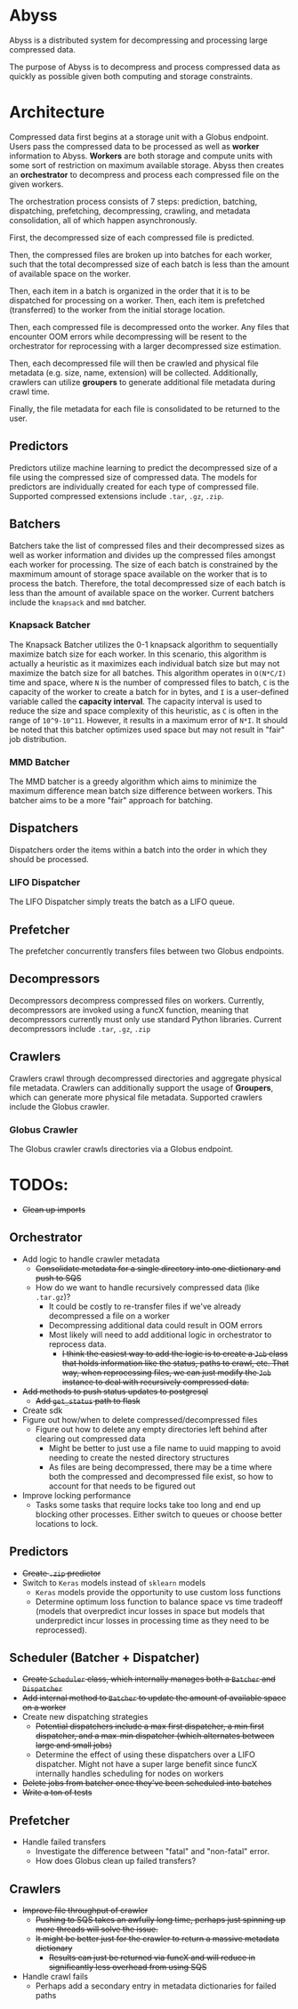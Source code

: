 # Abyss
Abyss is a distributed system for decompressing and processing large compressed data.  
  
The purpose of Abyss is to decompress and process compressed data as quickly as possible given both computing and 
storage constraints. 

# Architecture
Compressed data first begins at a storage unit with a Globus endpoint. Users pass the compressed data to be processed as 
well as **worker** information to Abyss. **Workers** are both storage and compute units with some sort of restriction on 
maximum available storage. Abyss then creates an **orchestrator** to decompress and process each compressed file on the 
given workers. 

The orchestration process consists of 7 steps: prediction, batching, dispatching, prefetching, decompressing, crawling, 
and metadata consolidation, all of which happen asynchronously.   
  
First, the decompressed size of each compressed file is predicted.  
  
Then, the compressed files are broken up into batches for each worker, such that the total decompressed size of each batch is less than the 
amount of available space on the worker.  
  
Then, each item in a batch is organized in the order that it is to be dispatched for processing on a worker. Then, each item is prefetched (transferred) to the worker from the initial 
storage location.  
  
Then, each compressed file is decompressed onto the worker. Any files that encounter OOM errors while 
decompressing will be resent to the orchestrator for reprocessing with a larger decompressed size estimation.  
  
Then, each decompressed file will then be crawled and physical file metadata (e.g. size, name, extension) will be 
collected. Additionally, crawlers can utilize **groupers** to generate additional file metadata during crawl time.  
  
Finally, the file metadata for each file is consolidated to be returned to the user.

## Predictors
Predictors utilize machine learning to predict the decompressed size of a file using the compressed size of compressed 
data. The models for predictors are individually created for each type of compressed file. Supported compressed 
extensions include `.tar`, `.gz`, `.zip`.  
  
## Batchers
Batchers take the list of compressed files and their decompressed sizes as well as worker information and divides up the 
compressed files amongst each worker for processing. The size of each batch is constrained by the maxmimum amount of 
storage space available on the worker that is to process the batch. Therefore, the total decompressed size of each batch 
is less than the amount of available space on the worker. Current batchers include the `knapsack` and `mmd` batcher.

### Knapsack Batcher
The Knapsack Batcher utilizes the 0-1 knapsack algorithm to sequentially maximize batch size for each worker. In this 
scenario, this algorithm is actually a heuristic as it maximizes each individual batch size but may not maximize the 
batch size for all batches. This algorithm operates in `O(N*C/I)` time and space, where `N` is the number of compressed 
files to batch, `C` is the capacity of the worker to create a batch for in bytes, and `I` is a user-defined variable 
called the **capacity interval**. The capacity interval is used to reduce the size and space complexity of this 
heuristic, as `C` is often in the range of `10^9-10^11`. However, it results in a maximum error of `N*I`. It should be 
noted that this batcher optimizes used space but may not result in "fair" job distribution.  

### MMD Batcher
The MMD batcher is a greedy algorithm which aims to minimize the maximum difference mean batch size difference between 
workers. This batcher aims to be a more "fair" approach for batching. 

## Dispatchers
Dispatchers order the items within a batch into the order in which they should be processed.

### LIFO Dispatcher
The LIFO Dispatcher simply treats the batch as a LIFO queue.

## Prefetcher
The prefetcher concurrently transfers files between two Globus endpoints.

## Decompressors
Decompressors decompress compressed files on workers. Currently, decompressors are invoked using a funcX function, 
meaning that decompressors currently must only use standard Python libraries. Current decompressors include `.tar`, 
`.gz`, `.zip`

## Crawlers
Crawlers crawl through decompressed directories and aggregate physical file metadata. Crawlers can additionally support 
the usage of **Groupers**, which can generate more physical file metadata. Supported crawlers include the Globus crawler.

### Globus Crawler    
The Globus crawler crawls directories via a Globus endpoint.

# TODOs:
- ~~Clean up imports~~

## Orchestrator
- Add logic to handle crawler metadata
    - ~~Consolidate metadata for a single directory into one dictionary and push to SQS~~
    - How do we want to handle recursively compressed data (like `.tar.gz`)?
        - It could be costly to re-transfer files if we've already decompressed a file on a worker
        - Decompressing additional data could result in OOM errors
        - Most likely will need to add additional logic in orchestrator to reprocess data.
            - ~~I think the easiest way to add the logic is to create a `Job` class that holds information like the 
            status, paths to crawl, etc. That way, when reprocessing files, we can just modify the `Job` instance to deal 
            with recursively compressed data.~~
- ~~Add methods to push status updates to postgresql~~
    - ~~Add `get_status` path to flask~~
- Create sdk
- Figure out how/when to delete compressed/decompressed files
    - Figure out how to delete any empty directories left behind after clearing out compressed data
        - Might be better to just use a file name to uuid mapping to avoid needing to create the nested directory structures
        - As files are being decompressed, there may be a time where both the compressed and decompressed file exist, so 
        how to account for that needs to be figured out
- Improve locking performance
    - Tasks some tasks that require locks take too long and end up blocking other processes. Either switch to queues or
    choose better locations to lock.
## Predictors
- ~~Create `.zip` predictor~~
- Switch to `Keras` models instead of `sklearn` models
    - `Keras` models provide the opportunity to use custom loss functions
    - Determine optimum loss function to balance space vs time tradeoff (models that overpredict incur losses in space 
    but models that underpredict incur losses in processing time as they need to be reprocessed).
## Scheduler (Batcher + Dispatcher)
- ~~Create `Scheduler` class, which internally manages both a `Batcher` and `Dispatcher`~~
- ~~Add internal method to `Batcher` to update the amount of available space on a worker~~
- Create new dispatching strategies
    - ~~Potential dispatchers include a max first dispatcher, a min first dispatcher, and a max-min dispatcher (which 
    alternates between large and small jobs)~~
    - Determine the effect of using these dispatchers over a LIFO dispatcher. Might not have a super large benefit since 
    funcX internally handles scheduling for nodes on workers
- ~~Delete jobs from batcher once they've been scheduled into batches~~
- ~~Write a ton of tests~~
## Prefetcher
- Handle failed transfers
    - Investigate the difference between "fatal" and "non-fatal" error.
    - How does Globus clean up failed transfers?
## Crawlers   
- ~~Improve file throughput of crawler~~
    - ~~Pushing to SQS takes an awfully long time, perhaps just spinning up more threads will solve the issue.~~
    - ~~It might be better just for the crawler to return a massive metadata dictionary~~
        - ~~Results can just be returned via funcX and will reduce in significantly less overhead from using SQS~~
- Handle crawl fails
    - Perhaps add a secondary entry in metadata dictionaries for failed paths